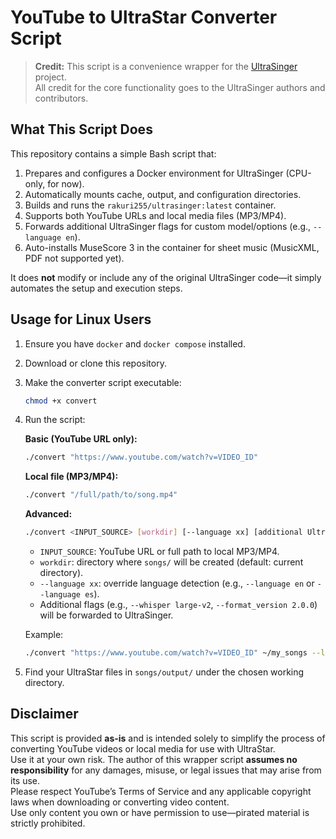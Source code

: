 # YouTube to UltraStar Converter Script

> **Credit:** This script is a convenience wrapper for the [UltraSinger](https://github.com/rakuri255/UltraSinger/) project.  
> All credit for the core functionality goes to the UltraSinger authors and contributors.

## What This Script Does

This repository contains a simple Bash script that:

1. Prepares and configures a Docker environment for UltraSinger (CPU-only, for now).
2. Automatically mounts cache, output, and configuration directories.
3. Builds and runs the `rakuri255/ultrasinger:latest` container.
4. Supports both YouTube URLs and local media files (MP3/MP4).
5. Forwards additional UltraSinger flags for custom model/options (e.g., `--language en`).
6. Auto-installs MuseScore 3 in the container for sheet music (MusicXML, PDF not supported yet).

It does **not** modify or include any of the original UltraSinger code—it simply automates the setup and execution steps.

## Usage for Linux Users

1. Ensure you have `docker` and `docker compose` installed.
2. Download or clone this repository.
3. Make the converter script executable:
   ```bash
   chmod +x convert
   ```
4. Run the script:

   **Basic (YouTube URL only):**
   ```bash
   ./convert "https://www.youtube.com/watch?v=VIDEO_ID"
   ```

   **Local file (MP3/MP4):**
   ```bash
   ./convert "/full/path/to/song.mp4"
   ```

   **Advanced:**
   ```bash
   ./convert <INPUT_SOURCE> [workdir] [--language xx] [additional UltraSinger flags]
   ```
   - `INPUT_SOURCE`: YouTube URL or full path to local MP3/MP4.
   - `workdir`: directory where `songs/` will be created (default: current directory).
   - `--language xx`: override language detection (e.g., `--language en` or `--language es`).
   - Additional flags (e.g., `--whisper large-v2`, `--format_version 2.0.0`) will be forwarded to UltraSinger.

   Example:
   ```bash
   ./convert "https://www.youtube.com/watch?v=VIDEO_ID" ~/my_songs --language en --whisper large-v2 --format_version 2.0.0
   ```

5. Find your UltraStar files in `songs/output/` under the chosen working directory.

## Disclaimer

This script is provided **as-is** and is intended solely to simplify the process of converting YouTube videos or local media for use with UltraStar.  
Use it at your own risk. The author of this wrapper script **assumes no responsibility** for any damages, misuse, or legal issues that may arise from its use.  
Please respect YouTube’s Terms of Service and any applicable copyright laws when downloading or converting video content.  
Use only content you own or have permission to use—pirated material is strictly prohibited.
